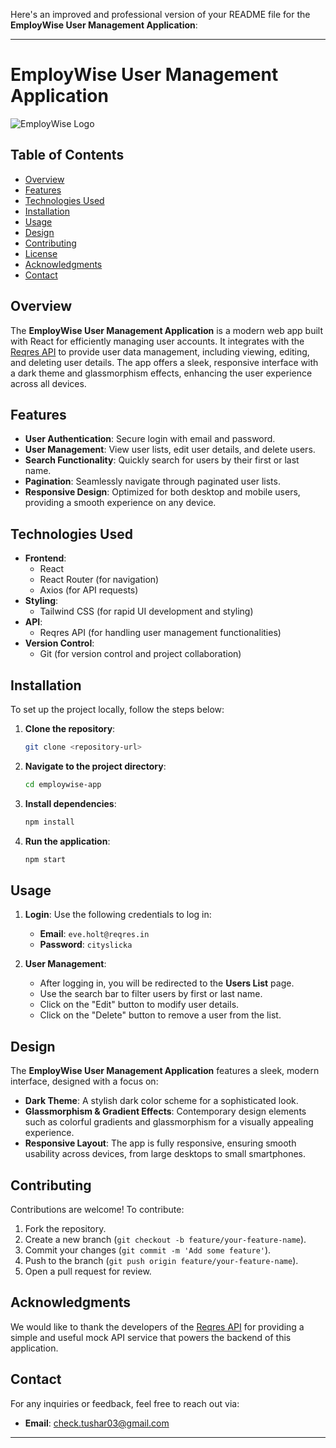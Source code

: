 Here's an improved and professional version of your README file for the **EmployWise User Management Application**:

---

# EmployWise User Management Application

![EmployWise Logo](https://via.placeholder.com/150) <!-- Replace with your logo if available -->

## Table of Contents
- [Overview](#overview)
- [Features](#features)
- [Technologies Used](#technologies-used)
- [Installation](#installation)
- [Usage](#usage)
- [Design](#design)
- [Contributing](#contributing)
- [License](#license)
- [Acknowledgments](#acknowledgments)
- [Contact](#contact)

## Overview

The **EmployWise User Management Application** is a modern web app built with React for efficiently managing user accounts. It integrates with the [Reqres API](https://reqres.in/) to provide user data management, including viewing, editing, and deleting user details. The app offers a sleek, responsive interface with a dark theme and glassmorphism effects, enhancing the user experience across all devices.

## Features

- **User Authentication**: Secure login with email and password.
- **User Management**: View user lists, edit user details, and delete users.
- **Search Functionality**: Quickly search for users by their first or last name.
- **Pagination**: Seamlessly navigate through paginated user lists.
- **Responsive Design**: Optimized for both desktop and mobile users, providing a smooth experience on any device.

## Technologies Used

- **Frontend**: 
  - React
  - React Router (for navigation)
  - Axios (for API requests)
- **Styling**: 
  - Tailwind CSS (for rapid UI development and styling)
- **API**: 
  - Reqres API (for handling user management functionalities)
- **Version Control**: 
  - Git (for version control and project collaboration)

## Installation

To set up the project locally, follow the steps below:

1. **Clone the repository**:
   ```bash
   git clone <repository-url>
   ```
   
2. **Navigate to the project directory**:
   ```bash
   cd employwise-app
   ```

3. **Install dependencies**:
   ```bash
   npm install
   ```

4. **Run the application**:
   ```bash
   npm start
   ```


## Usage

1. **Login**: Use the following credentials to log in:
   - **Email**: `eve.holt@reqres.in`
   - **Password**: `cityslicka`

2. **User Management**:
   - After logging in, you will be redirected to the **Users List** page.
   - Use the search bar to filter users by first or last name.
   - Click on the "Edit" button to modify user details.
   - Click on the "Delete" button to remove a user from the list.

## Design

The **EmployWise User Management Application** features a sleek, modern interface, designed with a focus on:

- **Dark Theme**: A stylish dark color scheme for a sophisticated look.
- **Glassmorphism & Gradient Effects**: Contemporary design elements such as colorful gradients and glassmorphism for a visually appealing experience.
- **Responsive Layout**: The app is fully responsive, ensuring smooth usability across devices, from large desktops to small smartphones.

## Contributing

Contributions are welcome! To contribute:

1. Fork the repository.
2. Create a new branch (`git checkout -b feature/your-feature-name`).
3. Commit your changes (`git commit -m 'Add some feature'`).
4. Push to the branch (`git push origin feature/your-feature-name`).
5. Open a pull request for review.



## Acknowledgments

We would like to thank the developers of the [Reqres API](https://reqres.in/) for providing a simple and useful mock API service that powers the backend of this application.

## Contact

For any inquiries or feedback, feel free to reach out via:

- **Email**: [check.tushar03@gmail.com](mailto:check.tushar03@gmail.com)


---

